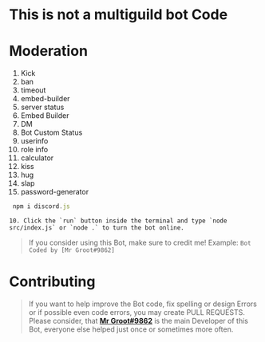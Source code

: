 # This is not a multiguild bot Code

# Moderation 
1. Kick
2. ban
3. timeout
4. embed-builder
5. server status
6. Embed Builder
7. DM
8. Bot Custom Status
9. userinfo
10. role info
11. calculator
12. kiss
13. hug
14. slap
15. password-generator

```js
 npm i discord.js
 ```
    10. Click the `run` button inside the terminal and type `node src/index.js` or `node .` to turn the bot online.



> If you consider using this Bot, make sure to credit me!
> Example: `Bot Coded by [Mr Groot#9862]`

# Contributing

> If you want to help improve the Bot code, fix spelling or design Errors or if possible even code errors, you may create PULL REQUESTS.
> Please consider, that [**Mr Groot#9862**](https://github.com/MrGrootx) is the main Developer of this Bot, everyone else helped just once or sometimes more often.
